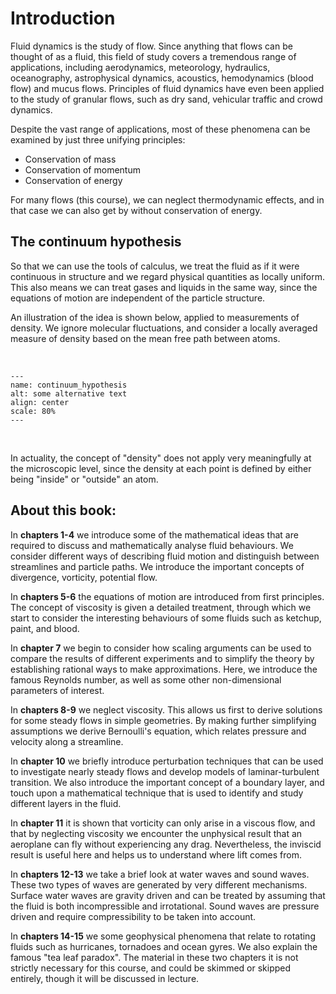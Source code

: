 # Introduction
Fluid dynamics is the study of flow. Since anything that flows can be thought of as a fluid, this field of study covers a tremendous range of applications, including aerodynamics, meteorology, hydraulics, oceanography, astrophysical dynamics, acoustics, hemodynamics (blood flow) and mucus flows. Principles of fluid dynamics have even been applied to the study of granular flows, such as dry sand, vehicular traffic and crowd dynamics.

Despite the vast range of applications, most of these phenomena can be examined by just three unifying principles:

* Conservation of mass
* Conservation of momentum
* Conservation of energy

For many flows (this course), we can neglect thermodynamic effects, and in that case we can also get by without conservation of energy.

## The continuum hypothesis

So that we can use the tools of calculus, we treat the fluid as if it were continuous in structure and we regard physical quantities as locally uniform. This also means we can treat gases and liquids in the same way, since the equations of motion are independent of the particle structure.

An illustration of the idea is shown below, applied to measurements of density. We ignore molecular fluctuations, and consider a locally averaged measure of density based on the mean free path between atoms.

<br>

```{image} fluids/navstok_img/continuum_hypothesis.png
---
name: continuum_hypothesis
alt: some alternative text
align: center
scale: 80%
---
```

<br>

In actuality, the concept of "density" does not apply very meaningfully at the microscopic level, since the density at each point is defined by either being "inside" or "outside" an atom.

## About this book:

In **chapters 1-4** we introduce some of the mathematical ideas that are required to discuss and mathematically analyse fluid behaviours. We consider different ways of describing fluid motion and distinguish between streamlines and particle paths. We introduce the important concepts of divergence, vorticity, potential flow.

In **chapters 5-6** the equations of motion are introduced from first principles. The concept of viscosity is given a detailed treatment, through which we start to consider the interesting behaviours of some fluids such as ketchup, paint, and blood.

In **chapter 7** we begin to consider how scaling arguments can be used to compare the results of different experiments and to simplify the theory by establishing rational ways to make approximations. Here, we introduce the famous Reynolds number, as well as some other non-dimensional parameters of interest.

In **chapters 8-9** we neglect viscosity. This allows us first to derive solutions for some steady flows in simple geometries. By making further simplifying assumptions we derive Bernoulli's equation, which relates pressure and velocity along a streamline.

In **chapter 10** we briefly introduce perturbation techniques that can be used to investigate nearly steady flows and develop models of laminar-turbulent transition. We also introduce the important concept of a boundary layer, and touch upon a mathematical technique that is used to identify and study different layers in the fluid.

In **chapter 11** it is shown that vorticity can only arise in a viscous flow, and that by neglecting viscosity we encounter the unphysical result that an aeroplane can fly without experiencing any drag. Nevertheless, the inviscid result is useful here and helps us to understand where lift comes from.

In **chapters 12-13** we take a brief look at water waves and sound waves. These two types of waves are generated by very different mechanisms. Surface water waves are gravity driven and can be treated by assuming that the fluid is both incompressible and irrotational. Sound waves are pressure driven and require compressibility to be taken into account.

In **chapters 14-15** we some geophysical phenomena that relate to rotating fluids such as hurricanes, tornadoes and ocean gyres. We also explain the famous "tea leaf paradox". The material in these two chapters it is not strictly necessary for this course, and could be skimmed or skipped entirely, though it will be discussed in lecture.
